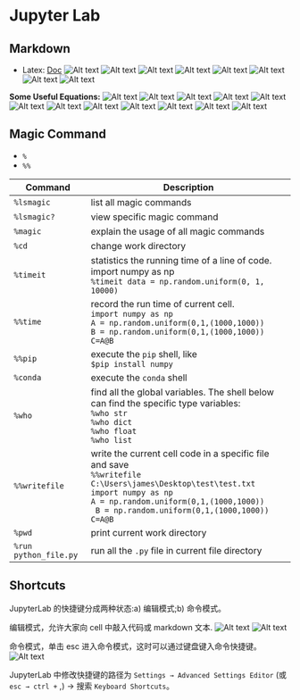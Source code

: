 # Jupyter Lab

## Markdown

- Latex: [Doc](https://www.latexlive.com/help#d34)
  ![Alt text](image-6.png)
  ![Alt text](image-7.png)
  ![Alt text](image-8.png)
  ![Alt text](image-9.png)
  ![Alt text](image-10.png)
  ![Alt text](image-11.png)
  ![Alt text](image-12.png)
  ![Alt text](image-13.png)

**Some Useful Equations:**
![Alt text](image-14.png)
![Alt text](image-15.png)
![Alt text](image-16.png)
![Alt text](image-17.png)
![Alt text](image-18.png)
![Alt text](image-19.png)
![Alt text](image-20.png)
![Alt text](image-21.png)
![Alt text](image-22.png)
![Alt text](image-23.png)
![Alt text](image-24.png)
![Alt text](image-25.png)

## Magic Command

- `%`
- `%%`

| Command               | Description                                                                                                                                                                                                                               |
| --------------------- | ----------------------------------------------------------------------------------------------------------------------------------------------------------------------------------------------------------------------------------------- |
| `%lsmagic`            | list all magic commands                                                                                                                                                                                                                   |
| `%lsmagic?`           | view specific magic command                                                                                                                                                                                                               |
| `%magic`              | explain the usage of all magic commands                                                                                                                                                                                                   |
| `%cd`                 | change work directory                                                                                                                                                                                                                     |
| `%timeit`             | statistics the running time of a line of code.<br> import numpy as np <br> `%timeit data = np.random.uniform(0, 1, 10000)`                                                                                                                |
| `%%time`              | record the run time of current cell.<br>`import numpy as np`<br>`A = np.random.uniform(0,1,(1000,1000))`<br>`B = np.random.uniform(0,1,(1000,1000))`<br>`C=A@B`                                                                           |
| `%%pip`               | execute the `pip` shell, like <br> `$pip install numpy`                                                                                                                                                                                   |
| `%conda`              | execute the `conda` shell                                                                                                                                                                                                                 |
| `%who`                | find all the global variables. The shell below can find the specific type variables:<br>`%who str`<br>`%who dict`<br>`%who float`<br>`%who list`                                                                                          |
| `%%writefile`         | write the current cell code in a specific file and save<br>`%%writefile C:\Users\james\Desktop\test\test.txt`<br>`import numpy as np`<br>`A = np.random.uniform(0,1,(1000,1000))`<br>` B = np.random.uniform(0,1,(1000,1000))`<br>`C=A@B` |
| `%pwd`                | print current work directory                                                                                                                                                                                                              |
| `%run python_file.py` | run all the `.py` file in current file directory                                                                                                                                                                                          |

## Shortcuts

JupyterLab 的快捷键分成两种状态:a) 编辑模式;b) 命令模式。

编辑模式，允许大家向 cell 中敲入代码或 markdown 文本.
![Alt text](image-3.png)
![Alt text](image-4.png)

命令模式，单击 esc 进入命令模式，这时可以通过键盘键入命令快捷键。
![Alt text](image-5.png)

JupyterLab 中修改快捷键的路径为 `Settings → Advanced Settings Editor` (或 `esc → ctrl +` ,) → 搜索 `Keyboard Shortcuts`。
